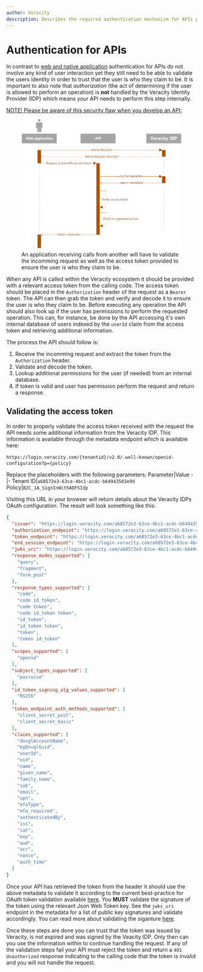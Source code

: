 ```yaml
---
author: Veracity
description: Describes the required authentication mechanism for APIs provided with a bearer token
---
```


# Authentication for APIs
In contrast to [web and native application](web-native.md) authentication for APIs do not involve any kind of user interaction yet they still need to be able to validate the users identity in order to trust that the user is who they claim to be. It is important to also note that *authorization* (the act of determining if the user is allowed to perform an operation) is **not** handled by the Veracity Identity Provider (IDP) which means your API needs to perform this step internally.

[NOTE! Please be aware of this security flaw when you develop an API:](api-securityflaw.md)

<figure>
	<img src="../assets/api-verification-sequence.png"/>
	<figcaption>An application receiving calls from another will have to validate the incomming request as well as the access token provided to ensure the user is who they claim to be.</figcaption>
</figure>

When any API is called within the Veracity ecosystem it should be provided with a relevant access token from the calling code. The access token should be placed in the `Authorization` header of the request as a `Bearer` token. The API can then grab the token and verify and decode it to ensure the user is who they claim to be. Before executing any operation the API should also look up if the user has permissions to perform the requested operation. This can, for instance, be done by the API accessing it's own internal database of users indexed by the `userId` claim from the access token and retrieving additional information.

The process the API should follow is:
1. Receive the incomming request and extract the token from the `Authorization` header.
2. Validate and decode the token.
3. Lookup additional permissions for the user (if needed) from an internal database.
4. If token is valid and user has permission perform the request and return a response.

## Validating the access token
In order to properly validate the access token received with the request the API needs some additional information from the Veracity IDP. This information is available through the metadata endpoint which is available here:

```
https://login.veracity.com/{tenantid}/v2.0/.well-known/openid-configuration?p={policy}
```

Replace the placeholders with the following parameters:
Parameter|Value
-|-
Tenant ID|`a68572e3-63ce-4bc1-acdc-b64943502e9d`
Policy|`B2C_1A_SignInWithADFSIdp`

Visiting this URL in your browser will return details about the Veracity IDPs OAuth configuration. The result will look something like this:

```json
{
  "issuer": "https://login.veracity.com/a68572e3-63ce-4bc1-acdc-b64943502e9d/v2.0/",
  "authorization_endpoint": "https://login.veracity.com/a68572e3-63ce-4bc1-acdc-b64943502e9d/oauth2/v2.0/authorize?p=b2c_1a_signinwithadfsidp",
  "token_endpoint": "https://login.veracity.com/a68572e3-63ce-4bc1-acdc-b64943502e9d/oauth2/v2.0/token?p=b2c_1a_signinwithadfsidp",
  "end_session_endpoint": "https://login.veracity.com/a68572e3-63ce-4bc1-acdc-b64943502e9d/oauth2/v2.0/logout?p=b2c_1a_signinwithadfsidp",
  "jwks_uri": "https://login.veracity.com/a68572e3-63ce-4bc1-acdc-b64943502e9d/discovery/v2.0/keys?p=b2c_1a_signinwithadfsidp",
  "response_modes_supported": [
    "query",
    "fragment",
    "form_post"
  ],
  "response_types_supported": [
    "code",
    "code id_token",
    "code token",
    "code id_token token",
    "id_token",
    "id_token token",
    "token",
    "token id_token"
  ],
  "scopes_supported": [
    "openid"
  ],
  "subject_types_supported": [
    "pairwise"
  ],
  "id_token_signing_alg_values_supported": [
    "RS256"
  ],
  "token_endpoint_auth_methods_supported": [
    "client_secret_post",
    "client_secret_basic"
  ],
  "claims_supported": [
    "dnvglAccountName",
    "myDnvglGuid",
    "userId",
    "oid",
    "name",
    "given_name",
    "family_name",
    "sub",
    "email",
    "upn",
    "mfaType",
    "mfa_required",
    "authenticatedBy",
    "iss",
    "iat",
    "exp",
    "aud",
    "acr",
    "nonce",
    "auth_time"
  ]
}
```

Once your API has retrieved the token from the header it should use the above metadata to validate it according to the current best-practice for OAuth token validation available [here](https://auth0.com/docs/tokens/guides/access-token/validate-access-token#json-web-token-jwt-access-tokens). You **MUST** validate the signature of the token using the relevant Json Web Token key. See the `jwks_uri` endpoint in the metadata for a list of public key signatures and validate accordingly. You can read more about validating the siganture [here](https://docs.microsoft.com/en-us/azure/active-directory/develop/access-tokens#validating-the-signature).

Once these steps are done you can trust that the token was issued by Veracity, is not expired and was signed by the Veacity IDP. Only then can you use the information within to continue handling the request. If any of the validation steps fail your API must reject the token and return a `401 Unauthorized` response indicating to the calling code that the token is invalid and you will not handle the request.
